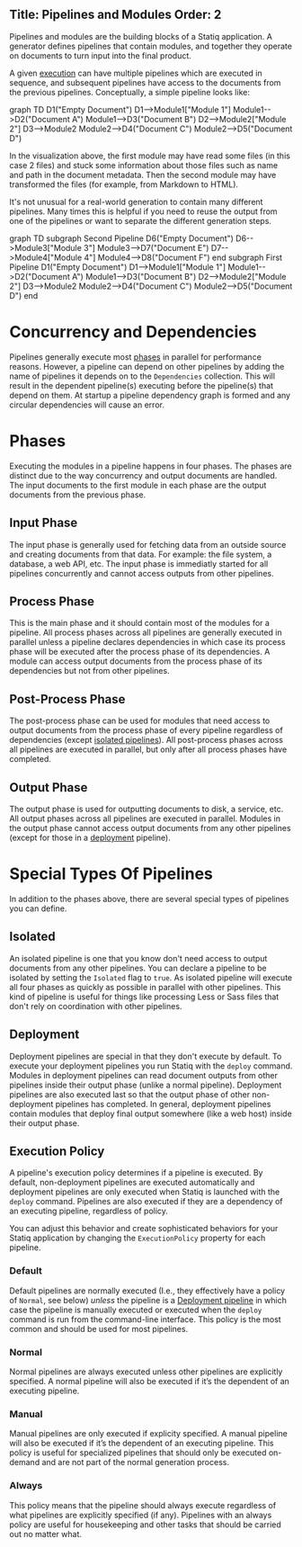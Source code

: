 Title: Pipelines and Modules
Order: 2
---
Pipelines and modules are the building blocks of a Statiq application. A generator defines pipelines that contain modules, and together they operate on documents to turn input into the final product.

A given [execution](xref:execution) can have multiple pipelines which are executed in sequence, and subsequent pipelines have access to the documents from the previous pipelines. Conceptually, a simple pipeline looks like:

<div class="mermaid">
    graph TD
        D1("Empty Document")
        D1-->Module1["Module 1"]
        Module1-->D2("Document A")
        Module1-->D3("Document B")
        D2-->Module2["Module 2"]
        D3-->Module2
        Module2-->D4("Document C")
        Module2-->D5("Document D")
</div>

In the visualization above, the first module may have read some files (in this case 2 files) and stuck some information about those files such as name and path in the document metadata. Then the second module may have transformed the files (for example, from Markdown to HTML).

It's not unusual for a real-world generation to contain many different pipelines. Many times this is helpful if you need to reuse the output from one of the pipelines or want to separate the different generation steps.

<div class="mermaid">
    graph TD
        subgraph Second Pipeline
            D6("Empty Document")
            D6-->Module3["Module 3"]
            Module3-->D7("Document E")
            D7-->Module4["Module 4"]
            Module4-->D8("Document F")
        end
        subgraph First Pipeline
            D1("Empty Document")
            D1-->Module1["Module 1"]
            Module1-->D2("Document A")
            Module1-->D3("Document B")
            D2-->Module2["Module 2"]
            D3-->Module2
            Module2-->D4("Document C")
            Module2-->D5("Document D")
        end
</div>

# Concurrency and Dependencies

Pipelines generally execute most [phases](#phases) in parallel for performance reasons. However, a pipeline can depend on other pipelines by adding the name of pipelines it depends on to the `Dependencies` collection. This will result in the dependent pipeline(s) executing before the pipeline(s) that depend on them. At startup a pipeline dependency graph is formed and any circular dependencies will cause an error.

# Phases

Executing the modules in a pipeline happens in four phases. The phases are distinct due to the way concurrency and output documents are handled. The input documents to the first module in each phase are the output documents from the previous phase.

## Input Phase

The input phase is generally used for fetching data from an outside source and creating documents from that data. For example: the file system, a database, a web API, etc. The input phase is immediatly started for all pipelines concurrently and cannot access outputs from other pipelines.

## Process Phase

This is the main phase and it should contain most of the modules for a pipeline. All process phases across all pipelines are generally executed in parallel unless a pipeline declares dependencies in which case its process phase will be executed after the process phase of its dependencies. A module can access output documents from the process phase of its dependencies but not from other pipelines.

## Post-Process Phase

The post-process phase can be used for modules that need access to output documents from the process phase of every pipeline regardless of dependencies (except [isolated pipelines](#isolated)). All post-process phases across all pipelines are executed in parallel, but only after all process phases have completed.

## Output Phase

The output phase is used for outputting documents to disk, a service, etc. All output phases across all pipelines are executed in parallel. Modules in the output phase cannot access output documents from any other pipelines (except for those in a [deployment](#deployment) pipeline).

# Special Types Of Pipelines

In addition to the phases above, there are several special types of pipelines you can define.

## Isolated

An isolated pipeline is one that you know don't need access to output documents from any other pipelines. You can declare a pipeline to be isolated by setting the `Isolated` flag to `true`. As isolated pipeline will execute all four phases as quickly as possible in parallel with other pipelines. This kind of pipeline is useful for things like processing Less or Sass files that don't rely on coordination with other pipelines.

## Deployment

Deployment pipelines are special in that they don't execute by default. To execute your deployment pipelines you run Statiq with the `deploy` command. Modules in deployment pipelines can read document outputs from other pipelines inside their output phase (unlike a normal pipeline). Deployment pipelines are also executed last so that the output phase of other non-deployment pipelines has completed. In general, deployment pipelines contain modules that deploy final output somewhere (like a web host) inside their output phase.

## Execution Policy

A pipeline's execution policy determines if a pipeline is executed. By default, non-deployment pipelines are executed automatically and deployment pipelines are only executed when Statiq is launched with the `deploy` command. Pipelines are also executed if they are a dependency of an executing pipeline, regardless of policy.

You can adjust this behavior and create sophisticated behaviors for your Statiq application by changing the `ExecutionPolicy` property for each pipeline.

### Default

Default pipelines are normally executed (I.e., they effectively have a policy of `Normal`, see below) _unless_ the pipeline is a [Deployment pipeline](#deployment) in which case the pipeline is manually executed or executed when the `deploy` command is run from the command-line interface. This policy is the most common and should be used for most pipelines.

### Normal

Normal pipelines are always executed unless other pipelines are explicitly specified. A normal pipeline will also be executed if it’s the dependent of an executing pipeline.

### Manual

Manual pipelines are only executed if explicity specified. A manual pipeline will also be executed if it’s the dependent of an executing pipeline. This policy is useful for specialized pipelines that should only be executed on-demand and are not part of the normal generation process.

### Always

This policy means that the pipeline should always execute regardless of what pipelines are explicitly specified (if any). Pipelines with an always policy are useful for housekeeping and other tasks that should be carried out no matter what.
